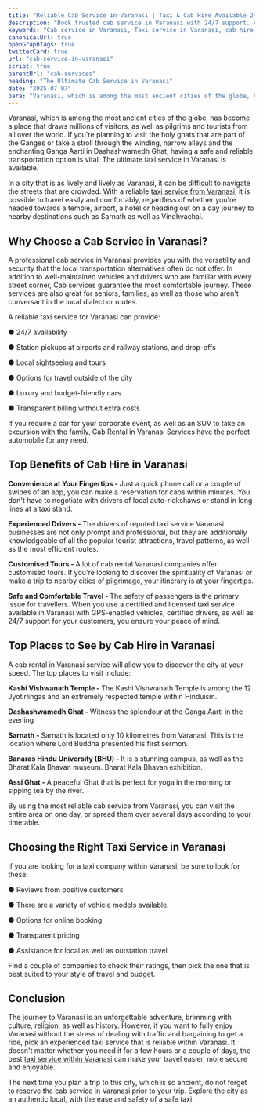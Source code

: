 ```yaml
---
title: "Reliable Cab Service in Varanasi | Taxi & Cab Hire Available 24/7"
description: "Book trusted cab service in Varanasi with 24/7 support. Affordable taxi service in Varanasi and flexible cab hire in Varanasi for local & outstation travel."
keywords: "Cab service in Varanasi, Taxi service in Varanasi, cab hire in Varanasi"
canonicalUrl: true
openGraphTags: true
twitterCard: true
url: "cab-service-in-varanasi"
script: true
parentUrl: "cab-services"
heading: "The Ultimate Cab Service in Varanasi"
date: "2025-07-07"
para: "Varanasi, which is among the most ancient cities of the globe, has become a place that draws millions of visitors, as well as pilgrims and tourists from all over the world. If you're planning to visit the holy ghats that are part of the Ganges or take a stroll through the winding, narrow alleys and the enchanting Ganga Aarti in Dashashwamedh Ghat, having a safe and reliable transportation option is vital. The ultimate taxi service in Varanasi is available."
---
```


<p>Varanasi, which is among the most ancient cities of the globe, has become a place that draws millions of visitors, as well as pilgrims and tourists from all over the world. If you're planning to visit the holy ghats that are part of the Ganges or take a stroll through the winding, narrow alleys and the enchanting Ganga Aarti in Dashashwamedh Ghat, having a safe and reliable transportation option is vital. The ultimate taxi service in Varanasi is available.</p>
              <p className="mt-5">In a city that is as lively and lively as Varanasi, it can be difficult to navigate the streets that are crowded. With a reliable <a href="https://sweettrip.in">taxi service from Varanasi</a>, it is possible to travel easily and comfortably, regardless of whether you're headed towards a temple, airport, a hotel or heading out on a day journey to nearby destinations such as Sarnath as well as Vindhyachal.</p>
              <h2 className="mt-5 font-bold">
                Why Choose a Cab Service in Varanasi?
              </h2>
              <p>
                A professional cab service in Varanasi provides you with the versatility and security that the local transportation alternatives often do not offer. In addition to well-maintained vehicles and drivers who are familiar with every street corner, Cab services guarantee the most comfortable journey. These services are also great for seniors, families, as well as those who aren't conversant in the local dialect or routes.
              </p>
              <p className="mt-5">A reliable taxi service for Varanasi can provide:</p>
              <p>●	24/7 availability</p>
              <p>●	Station pickups at airports and railway stations, and drop-offs</p>
              <p>●	Local sightseeing and tours</p>
              <p>●	Options for travel outside of the city</p>
              <p>●	Luxury and budget-friendly cars</p>
              <p>●	Transparent billing without extra costs</p>
              <p className="mt-5">If you require a car for your corporate event, as well as an SUV to take an excursion with the family, Cab Rental in Varanasi Services have the perfect automobile for any need.</p>
              <h2 className="mt-5 font-bold">
                Top Benefits of Cab Hire in Varanasi
              </h2>
              <p>
                <strong>Convenience at Your Fingertips - </strong> Just a quick phone call or a couple of swipes of an app, you can make a reservation for cabs within minutes. You don't have to negotiate with drivers of local auto-rickshaws or stand in long lines at a taxi stand.
              </p>
              <p className="mt-2">
                <strong>Experienced Drivers - </strong> The drivers of reputed taxi service Varanasi businesses are not only prompt and professional, but they are additionally knowledgeable of all the popular tourist attractions, travel patterns, as well as the most efficient routes.
              </p>
              <p className="mt-2">
                <strong>Customised Tours - </strong> A lot of cab rental Varanasi companies offer customised tours. If you're looking to discover the spirituality of Varanasi or make a trip to nearby cities of pilgrimage, your itinerary is at your fingertips.
              </p>
              <p className="mt-2">
                <strong>Safe and Comfortable Travel - </strong> The safety of passengers is the primary issue for travellers. When you use a certified and licensed taxi service available in Varanasi with GPS-enabled vehicles, certified drivers, as well as 24/7 support for your customers, you ensure your peace of mind.
              </p>
              <h2 className="mt-5 font-bold">
                Top Places to See by Cab Hire in Varanasi
              </h2>
              <p>
                A cab rental in Varanasi service will allow you to discover the city at your speed. The top places to visit include:
              </p>
              <p className="mt-5">
                <strong>Kashi Vishwanath Temple - </strong> The Kashi Vishwanath Temple is among the 12 Jyotirlingas and an extremely respected temple within Hinduism.
              </p>
              <p className="mt-2">
                <strong>Dashashwamedh Ghat - </strong> Witness the splendour at the Ganga Aarti in the evening
              </p>
              <p className="mt-2">
                <strong>Sarnath - </strong> Sarnath is located only 10 kilometres from Varanasi. This is the location where Lord Buddha presented his first sermon.
              </p>
              <p className="mt-2">
                <strong>Banaras Hindu University (BHU) - </strong> It is a stunning campus, as well as the Bharat Kala Bhavan museum. Bharat Kala Bhavan exhibition.
              </p>
              <p className="mt-2">
                <strong>Assi Ghat - </strong> A peaceful Ghat that is perfect for yoga in the morning or sipping tea by the river.
              </p>
              <p className="mt-5">By using the most reliable cab service from Varanasi, you can visit the entire area on one day, or spread them over several days according to your timetable.</p>
              <h2 className="mt-5 font-bold">
                Choosing the Right Taxi Service in Varanasi
              </h2>
              <p>
               If you are looking for a taxi company within Varanasi, be sure to look for these:
              </p>
              <p className="mt-5">
                ●	Reviews from positive customers
              </p>
              <p>●	There are a variety of vehicle models available.</p>
              <p>●	Options for online booking</p>
              <p>
                ●	Transparent pricing
              </p>
              <p>●	Assistance for local as well as outstation travel</p>
              <p className="mt-5">Find a couple of companies to check their ratings, then pick the one that is best suited to your style of travel and budget.</p>
              <h2 className="mt-5 font-bold">
                Conclusion
              </h2>
              <p>
                The journey to Varanasi is an unforgettable adventure, brimming with culture, religion, as well as history. However, if you want to fully enjoy Varanasi without the stress of dealing with traffic and bargaining to get a ride, pick an experienced taxi service that is reliable within Varanasi. It doesn't matter whether you need it for a few hours or a couple of days, the best <a href="https://sweettrip.in/cab-services">taxi service within Varanasi</a> can make your travel easier, more secure and enjoyable.
              </p>
              <p className="mt-5">
                The next time you plan a trip to this city, which is so ancient, do not forget to reserve the cab service in Varanasi prior to your trip. Explore the city as an authentic local, with the ease and safety of a safe taxi.
              </p>
